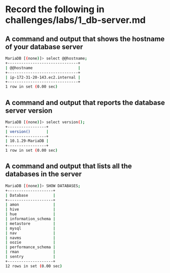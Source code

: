 # Record the following in challenges/labs/1_db-server.md

## A command and output that shows the hostname of your database server

```sh
MariaDB [(none)]> select @@hostname;
+-------------------------------+
| @@hostname                    |
+-------------------------------+
| ip-172-31-20-143.ec2.internal |
+-------------------------------+
1 row in set (0.00 sec)
```

## A command and output that reports the database server version

```sh
MariaDB [(none)]> select version();
+-----------------+
| version()       |
+-----------------+
| 10.1.29-MariaDB |
+-----------------+
1 row in set (0.00 sec)
```

## A command and output that lists all the databases in the server

```sh
MariaDB [(none)]> SHOW DATABASES;
+--------------------+
| Database           |
+--------------------+
| amon               |
| hive               |
| hue                |
| information_schema |
| metastore          |
| mysql              |
| nav                |
| navms              |
| oozie              |
| performance_schema |
| rman               |
| sentry             |
+--------------------+
12 rows in set (0.00 sec)
```

